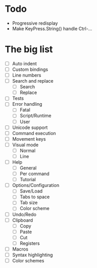 # Todo

- Progressive redisplay
- Make KeyPress.String() handle Ctrl-...

# The big list

- [ ] Auto indent
- [ ] Custom bindings
- [ ] Line numbers
- [ ] Search and replace
  - [ ] Search
  - [ ] Replace
- [ ] Tests
- [ ] Error handling
  - [ ] Fatal
  - [ ] Script/Runtime
  - [ ] User
- [ ] Unicode support
- [ ] Command execution
- [ ] Movement keys
- [ ] Visual mode
  - [ ] Normal
  - [ ] Line
- [ ] Help
  - [ ] General
  - [ ] Per command
  - [ ] Tutorial
- [ ] Options/Configuration
  - [ ] Save/Load
  - [ ] Tabs to space
  - [ ] Tab size
  - [ ] Color scheme
- [ ] Undo/Redo
- [ ] Clipboard
  - [ ] Copy
  - [ ] Paste
  - [ ] Cut
  - [ ] Registers
- [ ] Macros
- [ ] Syntax highlighting
- [ ] Color schemes
